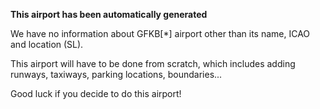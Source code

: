 **This airport has been automatically generated**

We have no information about GFKB[*] airport other than its name, ICAO and location (SL).

This airport will have to be done from scratch, which includes adding runways, taxiways, parking locations, boundaries...

Good luck if you decide to do this airport!